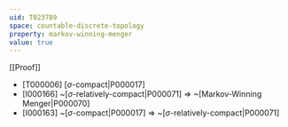 ```yaml
---
uid: T023789
space: countable-discrete-topology
property: markov-winning-menger
value: true
---
```

[[Proof]]

* [T000006] [$\sigma$-compact|P000017]
* [I000166] ~[$\sigma$-relatively-compact|P000071] => ~[Markov-Winning Menger|P000070]
* [I000163] ~[$\sigma$-compact|P000017] => ~[$\sigma$-relatively-compact|P000071]

